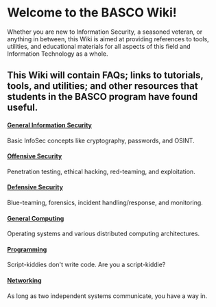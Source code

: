 # Welcome to the BASCO Wiki!

Whether you are new to Information Security, a seasoned veteran, or anything in between, this Wiki is aimed at providing references to tools, utilities, and educational materials for all aspects of this field and Information Technology as a whole.

This Wiki will contain FAQs; links to tutorials, tools, and utilities; and other resources that students in the BASCO program have found useful.
---
#### [General Information Security](General-Information-Security#)
Basic InfoSec concepts like cryptography, passwords, and OSINT.

#### [**Offensive Security**](Offensive-Security#)
Penetration testing, ethical hacking, red-teaming, and exploitation.

#### [**Defensive Security**](Defensive-Security#)
Blue-teaming, forensics, incident handling/response, and monitoring.

#### [General Computing](General-Computing#)
Operating systems and various distributed computing architectures.

#### [Programming](Programming#)
Script-kiddies don't write code. Are you a script-kiddie?

#### [Networking](Networking#)
As long as two independent systems communicate, you have a way in.
